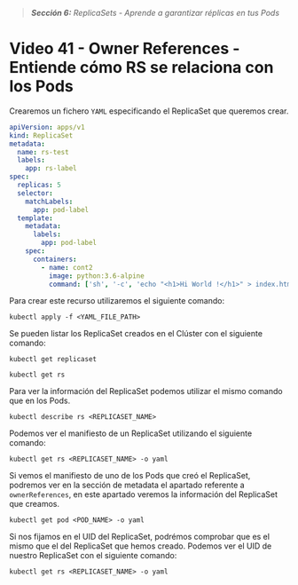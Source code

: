 > _**Sección 6:** ReplicaSets - Aprende a garantizar réplicas en tus Pods_

# Video 41 - Owner References - Entiende cómo RS se relaciona con los Pods

Crearemos un fichero `YAML` especificando el ReplicaSet que queremos crear.

```yaml
apiVersion: apps/v1
kind: ReplicaSet
metadata:
  name: rs-test
  labels:
    app: rs-label
spec:
  replicas: 5
  selector:
    matchLabels:
      app: pod-label
  template:
    metadata:
      labels:
        app: pod-label
    spec:
      containers:
        - name: cont2
          image: python:3.6-alpine
          command: ['sh', '-c', 'echo "<h1>Hi World !</h1>" > index.html && python -m http.server 8080']   
```

Para crear este recurso utilizaremos el siguiente comando:

```shell
kubectl apply -f <YAML_FILE_PATH>
```

Se pueden listar los ReplicaSet creados en el Clúster con el siguiente comando:

```shell
kubectl get replicaset
```

```shell
kubectl get rs
```

Para ver la información del ReplicaSet podemos utilizar el mismo comando que en los Pods.

```shell
kubectl describe rs <REPLICASET_NAME>
```

Podemos ver el manifiesto de un ReplicaSet utilizando el siguiente comando:

```shell
kubectl get rs <REPLICASET_NAME> -o yaml
```

Si vemos el manifiesto de uno de los Pods que creó el ReplicaSet, podremos ver en la sección de metadata el apartado referente a `ownerReferences`, en este apartado veremos la información del ReplicaSet que creamos.

```shell
kubectl get pod <POD_NAME> -o yaml
```

Si nos fijamos en el UID del ReplicaSet, podrémos comprobar que es el mismo que el del ReplicaSet que hemos creado. Podemos ver el UID de nuestro ReplicaSet con el siguiente comando:

```shell
kubectl get rs <REPLICASET_NAME> -o yaml
```